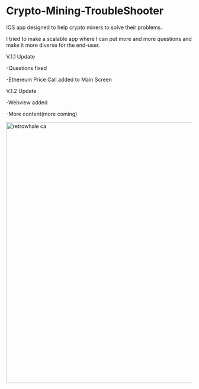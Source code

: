 # Crypto-Mining-TroubleShooter
IOS app designed to help crypto miners to solve their problems.


I tried to make a scalable app where I can put more and more questions and make it more diverse for the end-user.

V.1.1 Update

-Questions fixed

-Ethereum Price Call added to Main Screen

V.1.2 Update

-Webview added

-More content(more coming)

<img width="705" alt="retrowhale ca" src="https://user-images.githubusercontent.com/89171572/162048382-0d29c526-a20a-47d6-9b20-373295b28f25.png">
